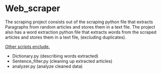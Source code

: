# Web_scraper

The scraping project consists out of the scraping python file that extracts
Paragraphs from random articles and stores them in a text file. The project also has a word extraction python file that extracts words from the scraped articles and stores them in a text file, (excluding duplicates).<br />


<ins>Other scripts enclude.</ins>
- Dictionary.py (describing words extracted) <br />
- Sentence_filter.py (cleaning up extracted articles) <br />
- analyzer.py (analyze cleaned data) <br />
